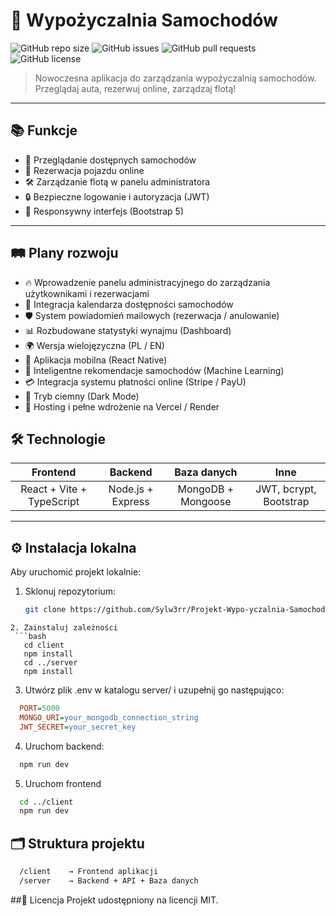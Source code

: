 # 🚗 Wypożyczalnia Samochodów

![GitHub repo size](https://img.shields.io/github/repo-size/Sylw3rr/Projekt-Wypo-yczalnia-Samochod-w)
![GitHub issues](https://img.shields.io/github/issues/Sylw3rr/Projekt-Wypo-yczalnia-Samochod-w)
![GitHub pull requests](https://img.shields.io/github/issues-pr/Sylw3rr/Projekt-Wypo-yczalnia-Samochod-w)
![GitHub license](https://img.shields.io/github/license/Sylw3rr/Projekt-Wypo-yczalnia-Samochod-w)

> Nowoczesna aplikacja do zarządzania wypożyczalnią samochodów. Przeglądaj auta, rezerwuj online, zarządzaj flotą!

---

## 📚 Funkcje

- 🔎 Przeglądanie dostępnych samochodów
- 🛒 Rezerwacja pojazdu online
- 🛠️ Zarządzanie flotą w panelu administratora
- 🔒 Bezpieczne logowanie i autoryzacja (JWT)
- 📱 Responsywny interfejs (Bootstrap 5)

---

## 🛤️ Plany rozwoju

- 🔥 Wprowadzenie panelu administracyjnego do zarządzania użytkownikami i rezerwacjami
- 📅 Integracja kalendarza dostępności samochodów
- 🛡️ System powiadomień mailowych (rezerwacja / anulowanie)
- 📊 Rozbudowane statystyki wynajmu (Dashboard)
- 🌍 Wersja wielojęzyczna (PL / EN)
- 📱 Aplikacja mobilna (React Native)
- 🧠 Inteligentne rekomendacje samochodów (Machine Learning)
- 💳 Integracja systemu płatności online (Stripe / PayU)
- 🌟 Tryb ciemny (Dark Mode)
- 🚀 Hosting i pełne wdrożenie na Vercel / Render

## 🛠️ Technologie

| Frontend | Backend | Baza danych | Inne |
| :---: | :---: | :---: | :---: |
| React + Vite + TypeScript | Node.js + Express | MongoDB + Mongoose | JWT, bcrypt, Bootstrap |

---

## ⚙️ Instalacja lokalna

Aby uruchomić projekt lokalnie:

1. Sklonuj repozytorium:

   ```bash
   git clone https://github.com/Sylw3rr/Projekt-Wypo-yczalnia-Samochod-w.git
```
2. Zainstaluj zależności
 ```bash
   cd client
   npm install
   cd ../server
   npm install
```
3. Utwórz plik .env w katalogu server/ i uzupełnij go następująco:
 ```ini
   PORT=5000
   MONGO_URI=your_mongodb_connection_string
   JWT_SECRET=your_secret_key
```
4. Uruchom backend:
 ```bash
   npm run dev
```
5. Uruchom frontend
 ```bash
   cd ../client
   npm run dev
```
## 🗂️ Struktura projektu
 ```bash
   /client    → Frontend aplikacji
   /server    → Backend + API + Baza danych
```
##📝 Licencja
Projekt udostępniony na licencji MIT.





   
